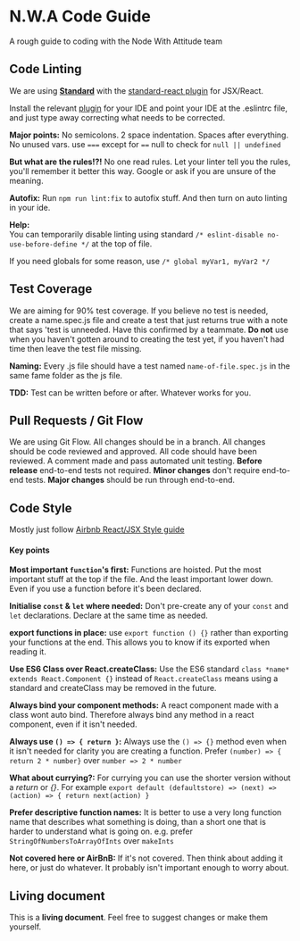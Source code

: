 # N.W.A Code Guide
A rough guide to coding with the Node With Attitude team
## Code Linting
We are using **[Standard](https://github.com/feross/standard)** with the [standard-react plugin](https://github.com/feross/eslint-config-standard-react) for JSX/React.

Install the relevant [plugin](https://github.com/feross/standard#text-editor-plugins) for your IDE and point your IDE at the .eslintrc file, and just type away correcting what needs to be corrected.

**Major points:** No semicolons. 2 space indentation. Spaces after everything. No unused vars. use `===` except for `==` null to check for `null || undefined`

**But what are the rules!?!** No one read rules. Let your linter tell you the rules, you'll remember it better this way. Google or ask if you are unsure of the meaning.

**Autofix:** Run `npm run lint:fix`  to autofix stuff. And then turn on auto linting in your ide. 

**Help:**  
You can temporarily disable linting using standard `/* eslint-disable no-use-before-define */` at the top of file.

 If you need globals for some reason, use `/* global myVar1, myVar2 */`

## Test Coverage
We are aiming for 90% test coverage. If you believe no test is needed, create a name.spec.js file and create a test that just returns true with a note that says 'test is unneeded. Have this confirmed by a teammate. 
**Do not** use when you haven't gotten around to creating the test yet, if you haven't had time then leave the test file missing.

**Naming:** Every .js file should have a test named `name-of-file.spec.js` in the same fame folder as the js file.

**TDD:** Test can be written before or after. Whatever works for you.

## Pull Requests / Git Flow
We are using Git Flow. All changes should be in a branch. All changes should be code reviewed and approved. All code should have been reviewed. A comment made and pass automated unit testing. 
**Before release** end-to-end tests not required.
**Minor changes** don't require end-to-end tests. 
**Major changes** should be run through end-to-end.

## Code Style
Mostly just follow [Airbnb React/JSX Style guide](https://github.com/airbnb/javascript/tree/master/react)

#### Key points
**Most important `function`'s first:** Functions are hoisted. Put the most important stuff at the top if the file. And the least important lower down. Even if you use a function before it's been declared.

**Initialise `const` & `let` where needed:** Don't pre-create any of your `const` and `let` declarations. Declare at the same time as needed.

**export functions in place:** use `export function () {}` rather than exporting your functions at the end. This allows you to know if its exported when reading it.

**Use ES6 Class over React.createClass:** Use the ES6 standard `class *name* extends React.Component {}` instead of `React.createClass` means using a standard and createClass may be removed in the future.

**Always bind your component methods:** A react component made with a class wont auto bind. Therefore always bind any method in a react component, even if it isn't needed.

**Always use `() => { return }`:** Always use the `() => {}` method even when it isn't needed for clarity you are creating a function. 
Prefer 
`(number) => { return 2 * number}` 
over
`number => 2 * number`

**What about currying?:** For currying you can use the shorter version without a *return* or *{}*. For example
`export default (defaultstore) => (next) => (action) => { return next(action) }`

**Prefer descriptive function names:** It is better to use a very long function name that describes what something is doing, than a short one that is harder to understand what is going on. e.g. prefer `StringOfNumbersToArrayOfInts` over `makeInts`

**Not covered here or AirBnB:** If it's not covered. Then think about adding it here, or just do whatever. It probably isn't important enough to worry about.

## Living document
This is a **living document**. Feel free to suggest changes or make them yourself.
